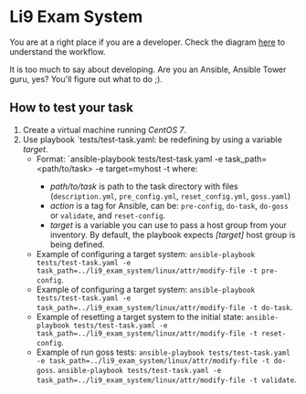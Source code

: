 # Li9 Exam System

You are at a right place if you are a developer. Check the diagram [here](README.manager.md) to understand the workflow. 

It is too much to say about developing. Are you an Ansible, Ansible Tower guru, yes? You'll figure out what to do ;).



## How to test your task

1. Create a virtual machine running *CentOS 7*.
2. Use playbook `tests/test-task.yaml:
     be redefining by using a variable *target*.
   - Format: `ansible-playbook tests/test-task.yaml -e task_path=<path/to/task> -e target=myhost -t <action>
     where:
     - *path/to/task* is path to the task directory with files 
       (`description.yml`, `pre_config.yml`, `reset_config.yml`, `goss.yaml`)
     - *action* is a tag for Ansible, can be: `pre-config`, `do-task`, `do-goss` or `validate`, and `reset-config`.
     - *target* is a variable you can use to pass a host group from your inventory. 
       By default, the playbook expects *[target]* host group is being defined.
   - Example of configuring a target system:
     `ansible-playbook tests/test-task.yaml -e task_path=../li9_exam_system/linux/attr/modify-file -t pre-config`.
   - Example of configuring a target system:
     `ansible-playbook tests/test-task.yaml -e task_path=../li9_exam_system/linux/attr/modify-file -t do-task`.
   - Example of resetting a target system to the initial state:
     `ansible-playbook tests/test-task.yaml -e task_path=../li9_exam_system/linux/attr/modify-file -t reset-config`.
   - Example of run goss tests:
     `ansible-playbook tests/test-task.yaml -e task_path=../li9_exam_system/linux/attr/modify-file -t do-goss`.
     `ansible-playbook tests/test-task.yaml -e task_path=../li9_exam_system/linux/attr/modify-file -t validate`.


